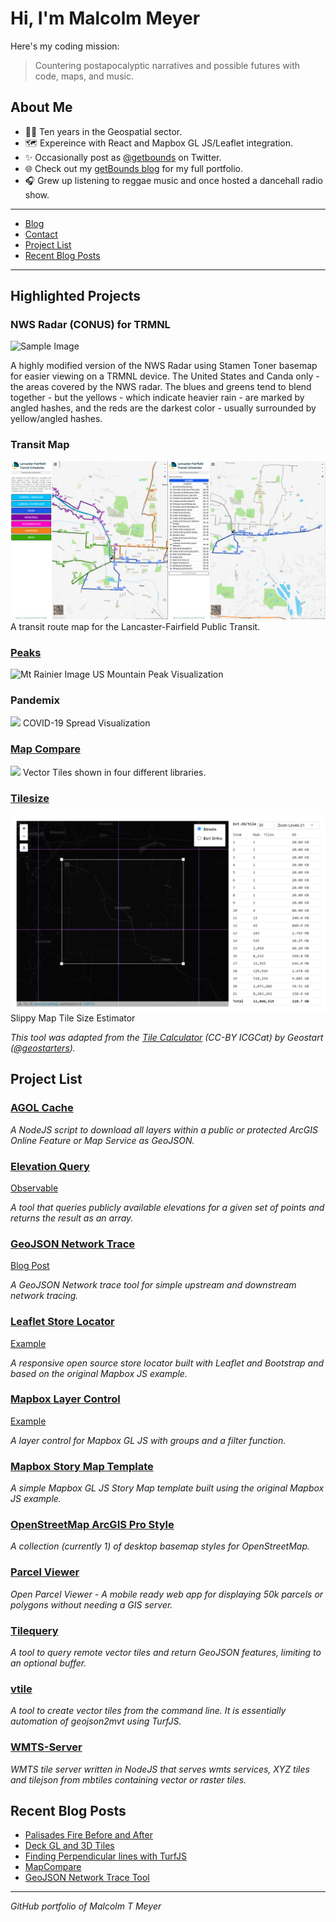 # Hi, I'm Malcolm Meyer

Here's my coding mission:

> Countering postapocalyptic narratives and possible futures with code, maps, and music.

## About Me

- 👨‍💻 Ten years in the Geospatial sector.
- 🗺️ Expereince with React and Mapbox GL JS/Leaflet integration.
- ✨ Occasionally post as [@getbounds](https://twitter.com/getbounds) on Twitter.
- 🌐 Check out my [getBounds blog](https://www.getbounds.com) for my full portfolio.
- 🎧 Grew up listening to reggae music and once hosted a dancehall radio show.

---

- [Blog](https://www.getbounds.com)
- [Contact](https://www.getbounds.com/#contact)
- [Project List](#project-list)
- [Recent Blog Posts](#recent-blog-posts)

---

## Highlighted Projects

### NWS Radar (CONUS) for TRMNL

![Sample Image](https://github.com/user-attachments/assets/737734d5-84df-4b52-ace0-33e9c54d0dbc)

A highly modified version of the NWS Radar using Stamen Toner basemap for easier viewing on a TRMNL device. The United States and Canda only - the areas covered by the NWS radar. The blues and greens tend to blend together - but the yellows - which indicate heavier rain - are marked by angled hashes, and the reds are the darkest color - usually surrounded by yellow/angled hashes.



### Transit Map

![Transit Map](https://raw.githubusercontent.com/reyemtm/reyemtm/master/transit_map.png)
A transit route map for the Lancaster-Fairfield Public Transit.

### [Peaks](https://peaks.getbounds.com)
![Mt Rainier Image](https://peaks.getbounds.com/img/peaks.png)
US Mountain Peak Visualization

### Pandemix
![](https://pandemix.netlify.app/pandemix.png)
COVID-19 Spread Visualization

### [Map Compare](https://reyemtm.github.io/map-compare/)
![](https://reyemtm.github.io/map-compare/image.jpg)
Vector Tiles shown in four different libraries.

### [Tilesize](https://tilesize.netlify.app/)
![Tile size list](https://raw.githubusercontent.com/reyemtm/reyemtm/master/tilesize.png)
Slippy Map Tile Size Estimator

*This tool was adapted from the [Tile Calculator](http://betaserver.icgc.cat/visor/calculator.html) (CC-BY ICGCat) by Geostart ([@geostarters](https://twitter.com/geostarters)).*

## Project List

### [AGOL Cache](https://github.com/reyemtm/agol-cache)

*A NodeJS script to download all layers within a public or protected ArcGIS Online Feature or Map Service as GeoJSON.*

### [Elevation Query](https://github.com/reyemtm/elevationQuery)

[Observable](https://observablehq.com/@reyemtm/query-elevations-using-usgs-and-gmrt)

*A tool that queries publicly available elevations for a given set of points and returns the result as an array.*

### [GeoJSON Network Trace](https://github.com/reyemtm/geojson-network-control)

[Blog Post](https://www.getbounds.com/blog/network-tracing-with-turfjs/)

*A GeoJSON Network trace tool for simple upstream and downstream network tracing.*

### [Leaflet Store Locator](https://github.com/reyemtm/leaflet-store-locator)

[Example](https://reyemtm.github.io/leaflet-store-locator/demo.html)

*A responsive open source store locator built with Leaflet and Bootstrap and based on the original Mapbox JS example.*

### [Mapbox Layer Control](https://github.com/reyemtm/mapbox-layer-control)

[Example](https://reyemtm.github.io/mapbox-layer-control/example/grouped.html#4.68/39.59/-97.56)

*A layer control for Mapbox GL JS with groups and a filter function.*

### [Mapbox Story Map Template](https://github.com/reyemtm/mgl-story)

*A simple Mapbox GL JS Story Map template built using the original Mapbox JS example.*

### [OpenStreetMap ArcGIS Pro Style](https://github.com/reyemtm/openstreetmap-styles)

*A collection (currently 1) of desktop basemap styles for OpenStreetMap.*

### [Parcel Viewer](https://github.com/reyemtm/parcel-viewer)

*Open Parcel Viewer - A mobile ready web app for displaying 50k parcels or polygons without needing a GIS server.*

### [Tilequery](https://github.com/reyemtm/tilequery)

*A tool to query remote vector tiles and return GeoJSON features, limiting to an optional buffer.*

### [vtile](https://github.com/reyemtm/vtile)

*A tool to create vector tiles from the command line. It is essentially automation of geojson2mvt using TurfJS.*

### [WMTS-Server](https://github.com/reyemtm/wmts-server)

*WMTS tile server written in NodeJS that serves wmts services, XYZ tiles and tilejson from mbtiles containing vector or raster tiles.*
## Recent Blog Posts

  * [Palisades Fire Before and After](https://www.getbounds.com/blog/palisades-fire-before-and-after/)
  * [Deck GL and 3D Tiles](https://www.getbounds.com/blog/deckgl-3d-tiles/)
  * [Finding Perpendicular lines with TurfJS](https://www.getbounds.com/blog/perpendicular-lines-with-turfjs/)
  * [MapCompare](https://www.getbounds.com/projects/prj-2023-11-07-MapCompare/)
  * [GeoJSON Network Trace Tool](https://www.getbounds.com/projects/prj-2023-09-29-GeoJSON-Trace-Tool/)
---

*GitHub portfolio of Malcolm T Meyer*
